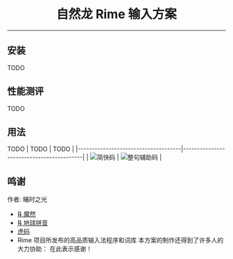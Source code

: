 <h1 style="text-align: center;"> 自然龙 Rime 输入方案 </h1>

---

## 安装
TODO
## 性能测评
TODO
## 用法
TODO
| TODO                              | TODO                                 |
|-------------------------------------|------------------------------------------|
| ![简快码](./etc/screenshot-bql.png) | ![整句辅助码](./etc/screenshot-poem.png) |

## 鸣谢
作者: 晡时之光

- [℞ 魔然](https://github.com/ksqsf/rime-moran)
- [℞ 地球拼音](https://github.com/rime/rime-terra-pinyin)
- [虎码](https://tiger-code.com/) 
- Rime 项目所发布的高品质输入法程序和词库
本方案的制作还得到了许多人的大力协助：
在此表示感谢！

